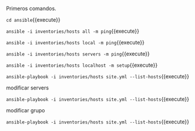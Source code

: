 Primeros comandos.

`cd ansible`{{execute}}

`ansible -i inventories/hosts all -m ping`{{execute}}

`ansible -i inventories/hosts local -m ping`{{execute}}

`ansible -i inventories/hosts servers -m ping`{{execute}}

`ansible -i inventories/hosts localhost -m setup`{{execute}}

`ansible-playbook -i inventories/hosts site.yml --list-hosts`{{execute}}

modificar servers

`ansible-playbook -i inventories/hosts site.yml --list-hosts`{{execute}}

modificar grupo

`ansible-playbook -i inventories/hosts site.yml --list-hosts`{{execute}}
